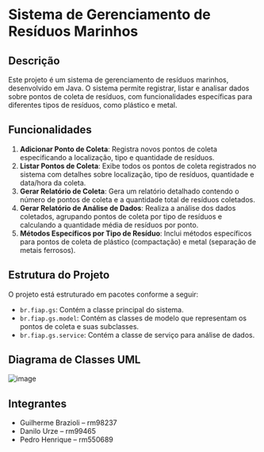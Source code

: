 # Sistema de Gerenciamento de Resíduos Marinhos

## Descrição

Este projeto é um sistema de gerenciamento de resíduos marinhos, desenvolvido em Java. O sistema permite registrar, listar e analisar dados sobre pontos de coleta de resíduos, com funcionalidades específicas para diferentes tipos de resíduos, como plástico e metal.

## Funcionalidades

1. **Adicionar Ponto de Coleta**: Registra novos pontos de coleta especificando a localização, tipo e quantidade de resíduos.
2. **Listar Pontos de Coleta**: Exibe todos os pontos de coleta registrados no sistema com detalhes sobre localização, tipo de resíduos, quantidade e data/hora da coleta.
3. **Gerar Relatório de Coleta**: Gera um relatório detalhado contendo o número de pontos de coleta e a quantidade total de resíduos coletados.
4. **Gerar Relatório de Análise de Dados**: Realiza a análise dos dados coletados, agrupando pontos de coleta por tipo de resíduos e calculando a quantidade média de resíduos por ponto.
5. **Métodos Específicos por Tipo de Resíduo**: Inclui métodos específicos para pontos de coleta de plástico (compactação) e metal (separação de metais ferrosos).

## Estrutura do Projeto

O projeto está estruturado em pacotes conforme a seguir:

- `br.fiap.gs`: Contém a classe principal do sistema.
- `br.fiap.gs.model`: Contém as classes de modelo que representam os pontos de coleta e suas subclasses.
- `br.fiap.gs.service`: Contém a classe de serviço para análise de dados.

## Diagrama de Classes UML
![image](https://github.com/Phoa05/Gestao_Residuos_Marinhos/assets/127457510/48de1c0d-26cd-4995-a546-fbb64265d04d)

## Integrantes 
- Guilherme Brazioli – rm98237
- Danilo Urze – rm99465
-	Pedro Henrique – rm550689


